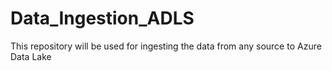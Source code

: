 # Data_Ingestion_ADLS
This repository will be used for ingesting the data from any source to Azure Data Lake
